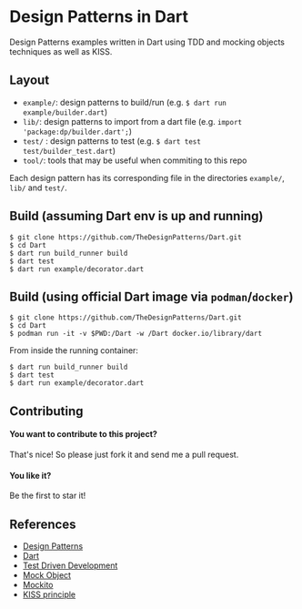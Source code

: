 # Design Patterns in Dart

Design Patterns examples written in Dart using TDD and mocking objects techniques as well as KISS.

## Layout

* `example/`: design patterns to build/run (e.g. ```$ dart run example/builder.dart```)
* `lib/`: design patterns to import from a dart file (e.g. ```import 'package:dp/builder.dart';```)
* `test/` : design patterns to test (e.g. ```$ dart test test/builder_test.dart```)
* `tool/`: tools that may be useful when commiting to this repo

Each design pattern has its corresponding file in the directories `example/`, `lib/` and `test/`.

## Build (assuming Dart env is up and running)

```
$ git clone https://github.com/TheDesignPatterns/Dart.git
$ cd Dart
$ dart run build_runner build
$ dart test
$ dart run example/decorator.dart
```

## Build (using official Dart image via ```podman```/```docker```)

```
$ git clone https://github.com/TheDesignPatterns/Dart.git
$ cd Dart
$ podman run -it -v $PWD:/Dart -w /Dart docker.io/library/dart
```
From inside the running container:
```
$ dart run build_runner build
$ dart test
$ dart run example/decorator.dart
```

## Contributing

#### You want to contribute to this project?
That's nice! So please just fork it and send me a pull request.

#### You like it?
Be the first to star it!

## References
- [Design Patterns](https://en.wikipedia.org/wiki/Design_Patterns)
- [Dart](https://dart.dev)
- [Test Driven Development](https://en.wikipedia.org/wiki/Test-driven_development)
- [Mock Object](https://en.wikipedia.org/wiki/Mock_object)
- [Mockito](https://pub.dev/packages/mockito)
- [KISS principle](https://en.wikipedia.org/wiki/KISS_principle)
